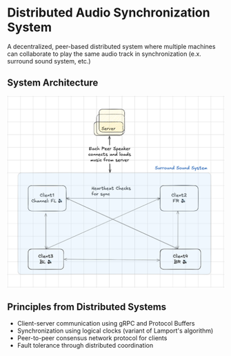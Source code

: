 # Distributed Audio Synchronization System

A decentralized, peer-based distributed system where multiple machines can collaborate to play the same audio track in synchronization (e.x. surround sound system, etc.)

## System Architecture

![System Architecture](./docs/images/hld_diagram.png)

## Principles from Distributed Systems

- Client-server communication using gRPC and Protocol Buffers
- Synchronization using logical clocks (variant of Lamport's algorithm)
- Peer-to-peer consensus network protocol for clients
- Fault tolerance through distributed coordination
